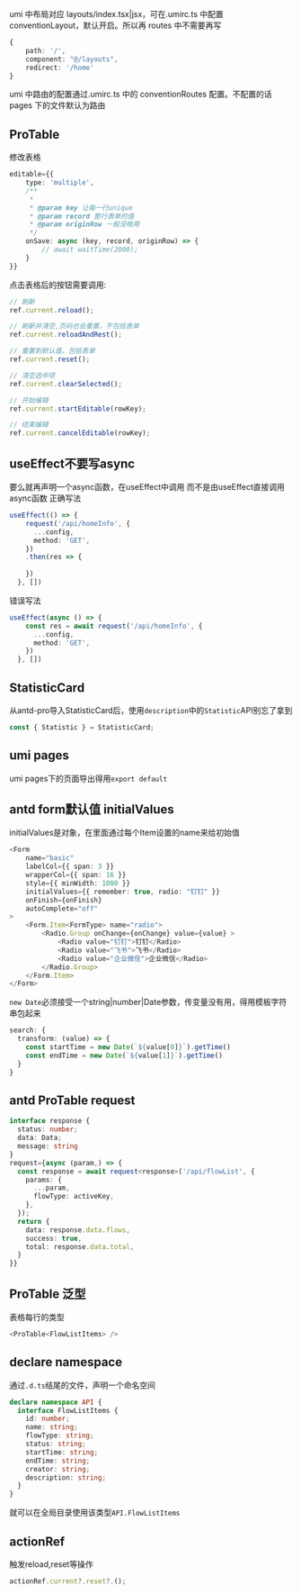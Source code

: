 umi 中布局对应 layouts/index.tsx|jsx，可在.umirc.ts 中配置 conventionLayout，默认开启。所以再 routes 中不需要再写

```ts
{
    path: '/',
    component: "@/layouts",
    redirect: '/home'
}
```

umi 中路由的配置通过.umirc.ts 中的 conventionRoutes 配置。不配置的话 pages 下的文件默认为路由

## ProTable

修改表格

```typescript
editable={{
    type: 'multiple',
    /**
     * 
     * @param key 让每一行unique
     * @param record 整行表单的值
     * @param originRow 一般没啥用
     */
    onSave: async (key, record, originRow) => {
        // await waitTime(2000);
    }
}}
```  
点击表格后的按钮需要调用:
```ts
// 刷新
ref.current.reload();

// 刷新并清空,页码也会重置，不包括表单
ref.current.reloadAndRest();

// 重置到默认值，包括表单
ref.current.reset();

// 清空选中项
ref.current.clearSelected();

// 开始编辑
ref.current.startEditable(rowKey);

// 结束编辑
ref.current.cancelEditable(rowKey);
```

## useEffect不要写async
要么就再声明一个async函数，在useEffect中调用 而不是由useEffect直接调用async函数
正确写法
```ts
useEffect(() => {
    request('/api/homeInfo', {
      ...config,
      method: 'GET',
    })
    .then(res => {
      
    })
  }, [])
```  
错误写法
```ts
useEffect(async () => {
    const res = await request('/api/homeInfo', {
      ...config,
      method: 'GET',
    })
  }, [])
```  

## StatisticCard  
从antd-pro导入StatisticCard后，使用`description`中的`Statistic`API别忘了拿到
```ts
const { Statistic } = StatisticCard;
```  

## umi pages
umi pages下的页面导出得用`export default`  

## antd form默认值 initialValues  
initialValues是对象，在里面通过每个Item设置的name来给初始值
```ts
<Form
    name="basic"
    labelCol={{ span: 3 }}
    wrapperCol={{ span: 16 }}
    style={{ minWidth: 1000 }}
    initialValues={{ remember: true, radio: "钉钉" }}
    onFinish={onFinish}
    autoComplete="off"
>
    <Form.Item<FormType> name="radio">
        <Radio.Group onChange={onChange} value={value} >
            <Radio value="钉钉">钉钉</Radio>
            <Radio value="飞书">飞书</Radio>
            <Radio value="企业微信">企业微信</Radio>
        </Radio.Group>
    </Form.Item>
</Form>
```  
`new Date`必须接受一个string|number|Date参数，传变量没有用，得用模板字符串包起来
```ts
search: {
  transform: (value) => {
    const startTime = new Date(`${value[0]}`).getTime()
    const endTime = new Date(`${value[1]}`).getTime()
  }
}
```  

## antd ProTable request
```ts
interface response {
  status: number;
  data: Data;
  message: string
}
request={async (param,) => {
  const response = await request<response>('/api/flowList', {
    params: {
      ...param,
      flowType: activeKey,
    },
  });
  return {
    data: response.data.flows,
    success: true,
    total: response.data.total,
  }
}}  
```

## ProTable 泛型
表格每行的类型
```ts
<ProTable<FlowListItems> />
```  
## declare namespace  
通过`.d.ts`结尾的文件，声明一个命名空间
```ts
declare namespace API {
  interface FlowListItems {
    id: number;
    name: string;
    flowType: string;
    status: string;
    startTime: string;
    endTime: string;
    creator: string;
    description: string;
  }
}
```
就可以在全局目录使用该类型`API.FlowListItems`  

## actionRef
触发reload,reset等操作  
```ts
actionRef.current?.reset?.();
```  
